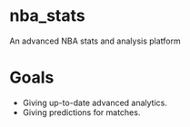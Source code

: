 # nba_stats
An advanced NBA stats and analysis platform

Goals
=====
- Giving up-to-date advanced analytics.
- Giving predictions for matches.
